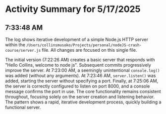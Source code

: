 # Activity Summary for 5/17/2025

## 7:33:48 AM
The log shows iterative development of a simple Node.js HTTP server within the `/Users/collinsmusoko/Projects/personal/nodeJS-crash-course/server.js` file.  All changes are focused on this single file.

The initial version (7:22:26 AM) creates a basic server that responds with "Hello Collins, welcome to node js". Subsequent commits progressively improve the server.  At 7:23:00 AM, a seemingly unintentional `console.log()` was added (without any arguments). At 7:23:46 AM, `server.listen()` was added, starting the server without specifying a port. Finally, at 7:25:06 AM, the server is correctly configured to listen on port 8000, and a console message confirms the port in use.  The core functionality remains consistent throughout, focusing solely on the server creation and listening behavior. The pattern shows a rapid, iterative development process, quickly building a functional server.
